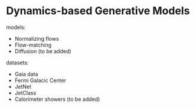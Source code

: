 # Dynamics-based Generative Models

models: 

- Normalizing flows
- Flow-matching
- Diffusion (to be added)

datasets:

- Gaia data
- Fermi Galacic Center
- JetNet
- JetClass
- Calorimeter showers (to be added)
